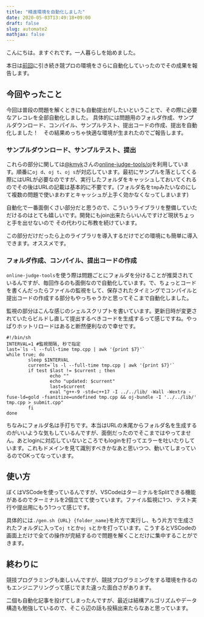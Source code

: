 ```yaml
---
title: "精進環境を自動化しました"
date: 2020-05-03T13:49:18+09:00
draft: false
slug: automate2
mathjax: false
---
```


こんにちは。ますぐれです。一人暮らしを始めました。

本日は[前回](./automate)に引き続き競プロの環境をさらに自動化していったのでその成果を報告します。

## 今回やったこと
今回は普段の問題を解くときにも自動提出がしたいということで、その際に必要なアレコレを全部自動化しました。
具体的には問題用のフォルダ作成、サンプルダウンロード、コンパイル、サンプルテスト、提出コードの作成、提出を自動化しました！　その結果めっちゃ快適な環境が生まれたのでご報告します。

### サンプルダウンロード、サンプルテスト、提出
これらの部分に関しては[@kmyk](https://github.com/kmyk)さんの[online-judge-tools/oj](https://github.com/online-judge-tools/oj)を利用しています。順番に`oj d`、`oj t`、`oj s`が対応しています。最初にサンプルを落としてくる際にはURLが必要なのですが、実行したフォルダをキャッシュしておいてくれるのでその後はURLの記載は基本的に不要です。(フォルダ名を`tmp`みたいなのにして複数の問題で使いまわすとキャッシュが上手く効かなくなってしまいます)

自動化で一番面倒くさい部分だと思うので、こういうライブラリを整備していただけるのはとても嬉しいです。開発にもjoin出来たらいいんですけど現状ちょっと手を出せないので
その代わりに布教を続けています。

この部分だけだったら上のライブラリを導入するだけでどの環境にも簡単に導入できます。オススメです。

### フォルダ作成、コンパイル、提出コードの作成
`online-judge-tools`を使う際は問題ごとにフォルダを分けることが推奨されているんですが、毎回作るのも面倒なので自動化しています。で、ちょっとコードを書くんだったらファイルの監視をして、保存されたタイミングでコンパイルと提出コードの作成する部分もやっちゃうかと思ってそこまで自動化しました。

監視の部分はこんな感じのシェルスクリプトを書いています。更新日時が変更されていたらビルドし直して提出するべきコードを生成するって感じですね。やっぱりホットリロードはあると断然便利なので幸せです。

```shell
#!/bin/sh
INTERVAL=1 #監視間隔, 秒で指定
last=`ls -l --full-time tmp.cpp | awk '{print $7}'`
while true; do
        sleep $INTERVAL
        current=`ls -l --full-time tmp.cpp | awk '{print $7}'`
        if test $last != $current ; then
                echo ""
                echo "updated: $current"
                last=$current
                eval "g++-9 -std=c++17 -I ../../lib/ -Wall -Wextra -fuse-ld=gold -fsanitize=undefined tmp.cpp && oj-bundle -I '../../lib/' tmp.cpp > submit.cpp"
        fi
done
```

ちなみにフォルダ名は手打ちです。本当はURLの末尾からフォルダ名を生成するのがいいような気もしているんですが、面倒だったのでそこまではやってません。あとloginに対応していないところでもloginを打ってエラーを吐いたりしています。これもドメインを見て識別すべきかなあと思いつつ、動いてしまっているのでOKってなっています。

## 使い方
ぼくはVSCodeを使っているんですが、VSCodeはターミナルをSplitできる機能があるのでターミナルを2個立てて使っています。ファイル監視に1つ、テスト実行や提出用にもう1つって感じです。

具体的には`./gen.sh {URL} {folder_name}`を片方で実行し、もう片方で生成されたフォルダに入って`oj t`とか`oj s`とかを打っています。こうするとVSCodeの画面上だけで全ての操作が完結するので問題を解くことだけに集中することができます。

## 終わりに
競技プログラミングも楽しいんですが、競技プログラミングをする環境を作るのもエンジニアリングって感じでまた違った面白さがあります。

二個も自動化記事を投げてしまったんですが、最近は結構アルゴリズムやデータ構造も勉強しているので、そこら辺の話も投稿出来たらなあと思っています。



